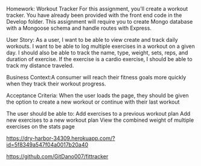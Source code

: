 Homework: Workout Tracker
For this assignment, you'll create a workout tracker. You have already been provided with the front end code in the Develop folder. This assignment will require you to create Mongo database with a Mongoose schema and handle routes with Express.

User Story:
As a user, I want to be able to view create and track daily workouts. I want to be able to log multiple exercises in a workout on a given day. I should also be able to track the name, type, weight, sets, reps, and duration of exercise. If the exercise is a cardio exercise, I should be able to track my distance traveled.

Business Context:A consumer will reach their fitness goals more quickly when they track their workout progress.

Acceptance Criteria:
When the user loads the page, they should be given the option to create a new workout or continue with their last workout

The user should be able to:
Add exercises to a previous workout plan
Add new exercises to a new workout plan
View the combined weight of multiple exercises on the stats page

https://dry-harbor-34309.herokuapp.com/?id=5f8349a547f04a0017b20a40

https://github.com/GitDano007/fittracker